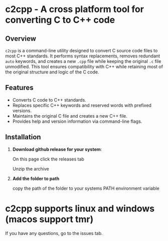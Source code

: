 # c2cpp - A cross platform tool for converting C to C++ code

## Overview

`c2cpp` is a command-line utility designed to convert C source code files to most C++ standards. It performs syntax replacements, removes redundant `auto` keywords, and creates a new `.cpp` file while keeping the original `.c` file unmodified. This tool ensures compatibility with C++ while retaining most of the original structure and logic of the C code.

## Features

- Converts C code to C++ standards.
- Replaces specific C++ keywords and reserved words with prefixed versions.
- Maintains the original C file and creates a new C++ file.
- Provides help and version information via command-line flags.

## Installation

1. **Download github release for your system**:

    On this page click the releases tab

    Unzip the archive

2. **Add the folder to path**

    copy the path of the folder to your systems PATH environment variable

# c2cpp supports linux and windows (macos support tmr)

If you have any questions,
go to the issues tab.
